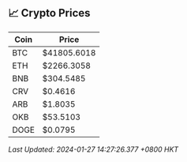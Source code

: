 ## 📈 Crypto Prices

| Coin | Price |
| ---- | ----- |
| BTC | $41805.6018 |
| ETH | $2266.3058 |
| BNB | $304.5485 |
| CRV | $0.4616 |
| ARB | $1.8035 |
| OKB | $53.5103 |
| DOGE | $0.0795 |

_Last Updated: 2024-01-27 14:27:26.377 +0800 HKT_